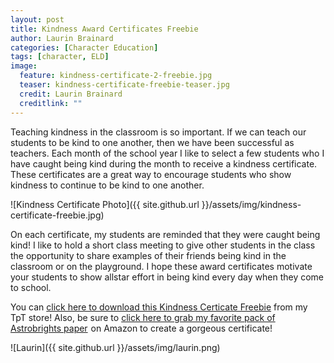 ```yaml
---
layout: post
title: Kindness Award Certificates Freebie
author: Laurin Brainard
categories: [Character Education]
tags: [character, ELD]
image:
  feature: kindness-certificate-2-freebie.jpg
  teaser: kindness-certificate-freebie-teaser.jpg
  credit: Laurin Brainard
  creditlink: ""
---
```

Teaching kindness in the classroom is so important. If we can teach our students to be kind to one another, then we have been successful as teachers. Each month of the school year I like to select a few students who I have caught being kind during the month to receive a kindness certificate. These certificates are a great way to encourage students who show kindness to continue to be kind to one another. 

![Kindness Certificate Photo]({{ site.github.url }}/assets/img/kindness-certificate-freebie.jpg)

On each certificate, my students are reminded that they were caught being kind! I like to hold a short class meeting to give other students in the class the opportunity to share examples of their friends being kind in the classroom or on the playground. I hope these award certificates motivate your students to show allstar effort in being kind every day when they come to school. 

You can [click here to download this Kindness Certicate Freebie](http://bit.ly/2GR00Me) from my TpT store! Also, be sure to <a target="_blank" href="https://www.amazon.com/gp/product/B01GUUARV0/ref=as_li_tl?ie=UTF8&camp=1789&creative=9325&creativeASIN=B01GUUARV0&linkCode=as2&tag=theprimarybra-20&linkId=0496550f2fe06692e601f8be22105542">click here to grab my favorite pack of Astrobrights paper</a><img src="//ir-na.amazon-adsystem.com/e/ir?t=theprimarybra-20&l=am2&o=1&a=B01GUUARV0" width="1" height="1" border="0" alt="" style="border:none !important; margin:0px !important;" /> on Amazon to create a gorgeous certificate!

![Laurin]({{ site.github.url }}/assets/img/laurin.png)